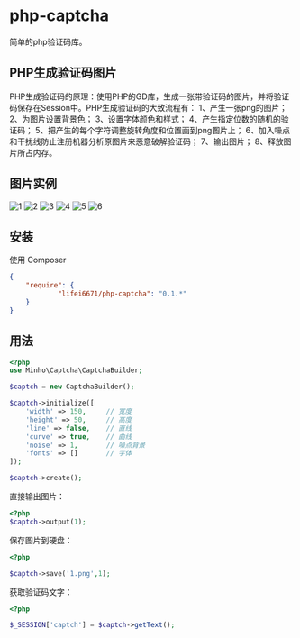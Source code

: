 # php-captcha

简单的php验证码库。

## PHP生成验证码图片

PHP生成验证码的原理：使用PHP的GD库，生成一张带验证码的图片，并将验证码保存在Session中。PHP生成验证码的大致流程有：
1、产生一张png的图片；
2、为图片设置背景色；
3、设置字体颜色和样式；
4、产生指定位数的随机的验证码；
5、把产生的每个字符调整旋转角度和位置画到png图片上；
6、加入噪点和干扰线防止注册机器分析原图片来恶意破解验证码；
7、输出图片；
8、释放图片所占内存。

## 图片实例

![1](https://raw.githubusercontent.com/lifei6671/php-captcha/master/examples/image/1.png)
![2](https://raw.githubusercontent.com/lifei6671/php-captcha/master/examples/image/2.png)
![3](https://raw.githubusercontent.com/lifei6671/php-captcha/master/examples/image/3.png)
![4](https://raw.githubusercontent.com/lifei6671/php-captcha/master/examples/image/4.png)
![5](https://raw.githubusercontent.com/lifei6671/php-captcha/master/examples/image/5.png)
![6](https://raw.githubusercontent.com/lifei6671/php-captcha/master/examples/image/6.png)


## 安装

使用 Composer

```json
{
    "require": {
            "lifei6671/php-captcha": "0.1.*"
    }
}
```

## 用法

```php
<?php
use Minho\Captcha\CaptchaBuilder;

$captch = new CaptchaBuilder();

$captch->initialize([
    'width' => 150,     // 宽度
    'height' => 50,     // 高度
    'line' => false,    // 直线
    'curve' => true,    // 曲线
    'noise' => 1,       // 噪点背景
    'fonts' => []       // 字体
]);

$captch->create();
```

直接输出图片：

```php
<?php
$captch->output(1);
```

保存图片到硬盘：

```php
<?php

$captch->save('1.png',1);
```

获取验证码文字：

```php
<?php

$_SESSION['captch'] = $captch->getText();
```
